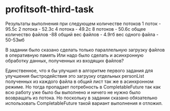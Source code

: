 # profitsoft-third-task
Результаты выполнения при следующем количестве потоков
1 поток - 95.5с
2 потока - 52.3с
4 потока - 49.2c
8 потоков - 50.6c
общее количество файлов -88
общий вес файлов - 4.9гб
вес одного файла - 50-53мб

В задании было сказано сделать только параллельную загрузку файлов в оперативную память
Или надо было сделать и асинхронную обработку данных, полученных из входящих файлов?

Единственное, что я бы улучшил в алгоритме первого задания для улучшения быстродействия это загрузку отдельных personList полученных из каждого файла в общий лист так же в асинхронном режиме. Но тогда пропадает потребность в CompletableFuture так как всю работу уже было бы выполнено и ничего не нужно было возвращать из потока.
Но поскольку в задании сказано обязательно использовать CompletableFuture такой вариант выполнения я отложил.